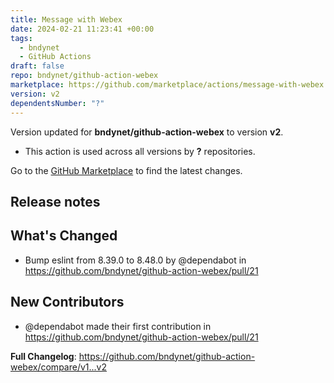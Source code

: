```yaml
---
title: Message with Webex
date: 2024-02-21 11:23:41 +00:00
tags:
  - bndynet
  - GitHub Actions
draft: false
repo: bndynet/github-action-webex
marketplace: https://github.com/marketplace/actions/message-with-webex
version: v2
dependentsNumber: "?"
---
```



Version updated for **bndynet/github-action-webex** to version **v2**.
- This action is used across all versions by **?** repositories.

Go to the [GitHub Marketplace](https://github.com/marketplace/actions/message-with-webex) to find the latest changes.

## Release notes

## What's Changed
* Bump eslint from 8.39.0 to 8.48.0 by @dependabot in https://github.com/bndynet/github-action-webex/pull/21

## New Contributors
* @dependabot made their first contribution in https://github.com/bndynet/github-action-webex/pull/21

**Full Changelog**: https://github.com/bndynet/github-action-webex/compare/v1...v2
